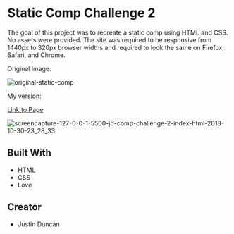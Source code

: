 # Static Comp Challenge 2
The goal of this project was to recreate a static comp using HTML and CSS. No assets were provided. The site was required to be responsive from 1440px to 320px browser widths and required to look the same on Firefox, Safari, and Chrome.

Original image:

![original-static-comp](https://user-images.githubusercontent.com/18714169/47766843-7e7b1200-dc96-11e8-8341-4b0c8eca7543.jpg)

My version:

 [Link to Page](https://justind85.github.io/jd-comp-challenge-2/)

![screencapture-127-0-0-1-5500-jd-comp-challenge-2-index-html-2018-10-30-23_28_33](https://user-images.githubusercontent.com/18714169/47767957-8f7a5200-dc9b-11e8-8a36-6becdcd74730.png)
## Built With
* HTML
* CSS
* Love

## Creator
* Justin Duncan
